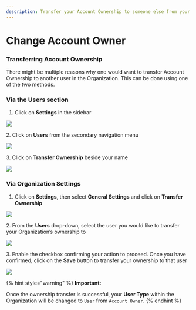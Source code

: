 ```yaml
---
description: Transfer your Account Ownership to someone else from your Organization
---
```


# Change Account Owner

### Transferring Account Ownership <a href="#transferring-account-ownership" id="transferring-account-ownership"></a>

There might be multiple reasons why one would want to transfer Account Ownership to another user in the Organization. This can be done using one of the two methods.

### Via the Users section <a href="#via-the-users-section" id="via-the-users-section"></a>

1. Click on **Settings** in the sidebar

![](<../.gitbook/assets/add\_and\_delete\_users\_1 (1) (1).png>)

2\. Click on **Users** from the secondary navigation menu

![](<../.gitbook/assets/add\_and\_delete\_users\_2 (2) (2).png>)

3\. Click on **Transfer Ownership** beside your name

![](<../.gitbook/assets/ownership\_3 (1).png>)

### Via Organization Settings <a href="#via-organization-settings" id="via-organization-settings"></a>

1. Click on **Settings**, then select **General Settings** and click on **Transfer Ownership**

![](<../.gitbook/assets/add\_and\_delete\_users\_1 (1) (3).png>)

2\. From the **Users** drop-down, select the user you would like to transfer your Organization’s ownership to

![](../.gitbook/assets/ownership\_1.png)

3\. Enable the checkbox confirming your action to proceed. Once you have confirmed, click on the **Save** button to transfer your ownership to that user

![](../.gitbook/assets/ownership\_2.png)

{% hint style="warning" %}
**Important:**&#x20;

Once the ownership transfer is successful, your **User Type** within the Organization will be changed to `User` from `Account Owner`.
{% endhint %}
